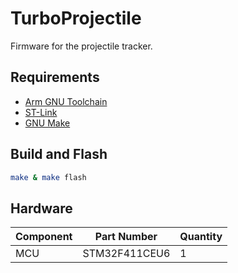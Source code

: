 # TurboProjectile
Firmware for the projectile tracker.

## Requirements
- [Arm GNU Toolchain](https://developer.arm.com/downloads/-/arm-gnu-toolchain-downloads)
- [ST-Link](https://github.com/stlink-org/stlink)
- [GNU Make](https://www.gnu.org/software/make/)

## Build and Flash
```bash
make & make flash
```

## Hardware
| Component | Part Number    | Quantity |
|-----------|----------------|----------|
| MCU       | STM32F411CEU6  | 1        |
